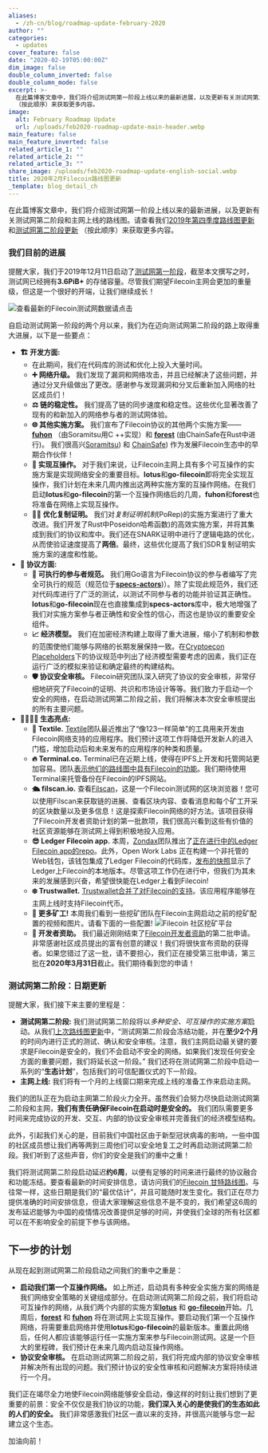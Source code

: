 ```yaml
---
aliases:
  - /zh-cn/blog/roadmap-update-february-2020
author: ""
categories:
  - updates
cover_feature: false
date: "2020-02-19T05:00:00Z"
dim_image: false
double_column_inverted: false
double_column_mode: false
excerpt: >-
  在此篇博客文章中，我们将介绍测试网第一阶段上线以来的最新进展，以及更新有关测试网第二阶段和主网上线的路线图。请查看我们2019年第四季度路线图更新和测试网第二阶段更新
  （按此顺序）来获取更多内容。
image:
  alt: February Roadmap Update
  url: /uploads/feb2020-roadmap-update-main-header.webp
main_feature: false
main_feature_inverted: false
related_article_1: ""
related_article_2: ""
related_article_3: ""
share_image: /uploads/feb2020-roadmap-update-english-social.webp
title: 2020年2月Filecoin路线图更新
_template: blog_detail_ch
---
```


在此篇博客文章中，我们将介绍测试网第一阶段上线以来的最新进展，以及更新有关测试网第二阶段和主网上线的路线图。请查看我们[2019年第四季度路线图更新](https://filecoin.io/blog/roadmap-update-2019-q4/)和[测试网第二阶段更新](https://filecoin.io/zh-cn/blog/roadmap-update-february-2020/) （按此顺序）来获取更多内容。

### 我们目前的进展

提醒大家，我们于2019年12月11日启动了[测试网第一阶段](https://filecoin.io/blog/filecoin-testnet-is-live/)，截至本文撰写之时，测试网已经拥有**3.6PiB+** 的存储容量。尽管我们期望Filecoin主网会更加的重量级，但这是一个很好的开端，让我们继续成长！

![查看最新的Filecoin测试网数据请点击](https://filecoin.io/vintage/images/blog/testnet-stats-feb-2020.jpg)

自启动测试网第一阶段的两个月以来，我们为在迈向测试网第二阶段的路上取得重大进展，以下是一些要点：

- **🏗️ 开发方面:**
  - 在此期间，我们在代码库的测试和优化上投入大量时间。
  - **➕ 网络升级。** 我们发现了漏洞和网络攻击，并且已经解决了这些问题，并通过分叉升级做出了更改。感谢参与发现漏洞和分叉后重新加入网络的社区成员们！
  - **⚖️ 链的稳定性。** 我们提高了链的同步速度和稳定性。这些优化显著改善了现有的和新加入的网络参与者的测试网体验。
  - **🌐 其他实施方案。** 我们宣布了Filecoin协议的其他两个实施方案——[**fuhon**](https://github.com/filecoin-project/cpp-filecoin) （由Soramitsu用C ++实现）和 [**forest**](https://github.com/chainsafe/forest) (由ChainSafe在Rust中进行)。 我们很高兴[Soramitsu](https://soramitsu.co.jp/)) 和 [ChainSafe](https://chainsafe.io/)) 作为发展Filecoin生态中的早期合作伙伴！
  - **🔗 实现互操作。** 对于我们来说，让Filecoin主网上具有多个可互操作的实施方案是实现网络安全的重要目标。**lotus**和**go-filecoin**即将完全实现互操作，我们计划在未来几周内推出这两种实施方案的互操作网络。在我们启动**lotus**和**go-filecoin**的第一个互操作网络后的几周，**fuhon**和**forest**也将准备在网络上实现互操作。
  - **🏃‍♀️ 优化复制证明。** 我们对*复制证明机制*(PoRep)的实施方案进行了重大改进。我们开发了Rust中Poseidon哈希函数)的高效实施方案，并将其集成到我们的协议和库中。我们还在SNARK证明中进行了逻辑电路的优化，从而使验证速度提高了**两倍**。最终，这些优化提高了我们SDR复制证明实施方案的速度和性能。
- **🍥 协议方面:**
  - **🧬 可执行的参与者规范。** 我们用Go语言为Filecoin协议的参与者编写了完全可执行的规范（规范位于[**specs-actors**](https://github.com/filecoin-project/specs-actors))）。除了实现此规范外，我们还对代码库进行了广泛的测试，以测试不同参与者的功能并验证其正确性。**lotus**和**go-filecoin**现在也直接集成到**specs-actors**库中，极大地增强了我们对实施方案参与者正确性和安全性的信心，而这也是协议的重要安全组件。
  - **📈 经济模型。** 我们在加密经济构建上取得了重大进展，缩小了机制和参数的范围使他们能够与网络的长期发展保持一致。在[Cryptoecon Placeholders](https://filecoin-project.github.io/specs/#algorithms__cryptoecon)下的协议规范中列出了经济模型需要考虑的因素，我们正在运行广泛的模拟来验证和确定最终的构建结构。
  - **🛡️ 协议安全审核。** Filecoin研究团队深入研究了协议的安全审核，非常仔细地研究了Filecoin的证明、共识和市场设计等等。我们致力于启动一个安全的网络，在启动测试网第二阶段之前，我们将解决本次安全审核提出的所有主要问题。
- **👨‍👩‍👧‍👦 生态亮点:**
  - **🌟 Textile.** [Textile](https://textile.io/)团队最近推出了“像123一样简单”的工具用来开发由Filecoin网络支持的应用程序。我们预计这项工作将降低开发新人的进入门槛，增加启动后和未来发布的应用程序的种类和质量。
  - **🔥 Terminal.co.** Terminal已在近期上线，使得在IPFS上开发和托管网站更加容易。团队[表示他们的路线图中具有Filecoin的功能](https://twitter.com/terminaldotco/status/1227770882904424449)。我们期待使用Terminal来托管备份在Filecoin的IPFS网站。
  - **🛳️ filscan.io.** 查看[Filscan](https://filscan.io)，这是一个Filecoin测试网的区块浏览器！您可以使用Filscan来获取链的进展、查看区块内容、查看消息和每个矿工开采的区块数量以及更多信息！这是探索Filecoin网络的好方法。该项目获得了Filecoin开发者资助计划的第一批款项，我们很高兴看到这些有价值的社区资源能够在测试网上得到积极地投入应用。
  - **😎 Ledger Filecoin app.** 本周，[Zondax](https://zondax.ch/)团队推出了[正在进行中的Ledger Filecoin app的repo](https://github.com/Zondax/ledger-filecoin)。此外，Open Work Labs 正在构建一个非托管的Web钱包，该钱包集成了Ledger Filecoin的代码库，[发布的快照](https://twitter.com/openworklabs/status/1225882262291378176)显示了Ledger上Filecoin的本地版本。尽管这项工作仍在进行中，但我们为其未来的发展感到兴奋，希望很快能在Ledger上看到Filecoin!
  - **❄️ Trustwallet.** [Trustwallet合并了对Filecoin的支持](https://github.com/trustwallet/wallet-core/pull/811)。该应用程序能够在主网上线时支持Filecoin代币。
  - **💾 更多矿工!** 本周我们看到一些挖矿团队在Filecoin主网启动之前的挖矿配置的视频和图片。请看下面的一些配置! ![Filecoin 社区挖矿平台](https://filecoin.io/vintage/images/blog/mining-rigs.jpg)
  - **👟 开发者资助。** 我们最近刚刚结束了[Filecoin开发者资助](https://filecoin.io/grants/)的第二批申请。非常感谢社区成员提出的富有创意的建议！我们将很快宣布资助的获得者。如果您错过了这一批，请不要担心，我们正在接受第三批申请，第三批在**2020年3月31日**截止。我们期待看到您的申请！

### 测试网第二阶段：日期更新

提醒大家，我们接下来主要的里程是：

- **测试网第二阶段:** 我们测试网第二阶段将以*多种安全、可互操作的实施方案*启动。从我们[上次路线图更新](https://filecoin.io/blog/roadmap-update-2019-q4/)中，“测试网第二阶段会冻结功能，并在**至少2个月**的时间内进行正式的测试、确认和安全审核。注意，我们主网启动最关键的要求是Filecoin是安全的，我们不会启动不安全的网络。如果我们发现任何安全方面的重要问题，我们将延长这一阶段。” 我们还将在测试网第二阶段中启动一系列的“**生态计划**”，包括我们的可信配置仪式的下一阶段。
- **主网上线:** 我们将有一个月的上线窗口期来完成上线的准备工作来启动主网。

我们的团队正在为启动主网第二阶段火力全开。虽然我们会努力尽快启动测试网第二阶段和主网，**我们有责任确保Filecoin在启动时是安全的。** 我们团队需要更多时间来完成协议的开发、交互、内部的协议安全审核并完善我们的经济模型结构。

此外，引起我们关心的是，目前我们中国社区由于新型冠状病毒的影响，一些中国的社区成员想让我们再等两到三周他们可以安全地复工之时再启动测试网第二阶段。我们听到了这些声音，你们的安全是我们的重中之重！

我们将测试网第二阶段启动延迟**约6周**，以便有足够的时间来进行最终的协议融合和功能冻结。要查看最新的时间安排信息，请访问我们的[Filecoin 甘特路线图](https://app.instagantt.com/shared/s/1152992274307505/latest)。与往常一样，这些日期是我们的“最优估计”，并且可能随时发生变化。我们正在尽力提供准确的时间安排信息，但请大家理解这些信息不是不变的，我们希望这6周的发布延迟能够为中国的疫情情况改善提供足够的时间，并使我们全球的所有社区都可以在不影响安全的前提下参与该网络。

## 下一步的计划

从现在起到测试网第二阶段启动之间我们的重中之重是：

- **启动我们第一个互操作网络。** 如上所述，启动具有多种安全实施方案的网络是我们网络安全策略的关键组成部分。在启动测试网第二阶段之前，我们将启动可互操作的网络，从我们两个内部的实施方案[**lotus**](https://github.com/filecoin-project/lotus) 和 [**go-filecoin**](https://github.com/filecoin-project/go-filecoin)开始。几周后，[**forest**](https://github.com/chainsafe/forest) 和 [**fuhon**](https://github.com/filecoin-project/cpp-filecoin) 将在测试网上实现互操作。要启动我们第一个互操作网络，将需要重启网络并使用**lotus**和**go-filecoin**的最新版本。重置此网络后，任何人都应该能够运行任一实施方案来参与Filecoin测试网。这是一个巨大的里程碑，我们预计在未来几周内启动互操作网络。
- **协议安全审核。** 在启动测试网第二阶段之前，我们将完成内部的协议安全审核并解决所有出现的问题。我们预计协议的安全性审核和问题解决方案将持续进行一个月。

我们正在竭尽全力地使Filecoin网络能够安全启动，像这样的时刻让我们想到了更重要的前景：安全不仅仅是我们协议的功能，**我们深入关心的是使我们的生态如此的人们的安全。** 我们非常感激我们社区一直以来的支持，并很高兴能够与您一起建立这个生态。

加油向前！
